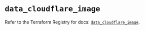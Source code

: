 # `data_cloudflare_image`

Refer to the Terraform Registry for docs: [`data_cloudflare_image`](https://registry.terraform.io/providers/cloudflare/cloudflare/5.10.1/docs/data-sources/image).
